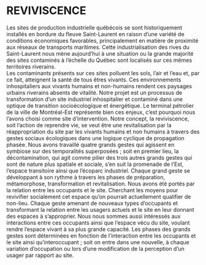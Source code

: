 # REVIVISCENCE
Les sites de production industrielle québécois se sont historiquement installés en bordure du fleuve Saint-Laurent en raison d’une variété de conditions économiques favorables, principalement en matière de proximité aux réseaux de transports maritimes. Cette industrialisation des rives du Saint-Laurent nous mène aujourd’hui à une situation ou la grande majorité des sites contaminés à l’échelle du Québec sont localisés sur ces mêmes territoires riverains.  
Les contaminants présents sur ces sites polluent les sols, l’air et l’eau et, par ce fait, atteignent la santé de tous êtres vivants. Ces environnements inhospitaliers aux vivants humains et non-humains rendent ces paysages urbains riverains absents de vitalité.
Notre projet est un processus de transformation d’un site industriel inhospitalier et contaminé dans une optique de transition socioécologique et énergétique. Le terminal pétrolier de la ville de Montréal-Est représente bien ces enjeux, c’est pourquoi nous l’avons choisi comme site d’intervention. Notre concept, la reviviscence, soit l’action de reprendre vie, se veut être une revitalisation par la réappropriation du site par les vivants humains et non humains à travers des gestes sociaux écologiques dans une logique cyclique de propagation phasée. Nous avons travaillé quatre grands gestes qui agissent en symbiose sur des temporalités superposées ; soit en premier lieu, la décontamination, qui agit comme pilier des trois autres grands gestes qui sont de nature plus spatiale et sociale, s’en suit la promenade de l’Est, l’espace transitoire ainsi que l’écoparc industriel.
Chaque grand geste se développant à son rythme à travers les phases de préparation, métamorphose, transformation et revitalisation. Nous avons été portés par la relation entre les occupants et le site. Cherchant les moyens pour revivifier socialement cet espace qu’on pourrait actuellement qualifier de non-lieu. Chaque geste amenant de nouveaux types d’occupants et transformant la relation entre les usagers actuels et le site en leur donnant des espaces à s’approprier. Nous nous sommes aussi intéressés aux interactions entre ces occupants ainsi que l’espace vécu du site, voulant rendre l’espace vivant à sa plus grande capacité. Les phases des grands gestes sont déterminées en fonction de l’interaction entre les occupants et le site ainsi qu’interoccupant ; soit on entre dans une nouvelle, à chaque variation d’occupation ou lors d’une modification de la perception d’un usager par rapport au site.
